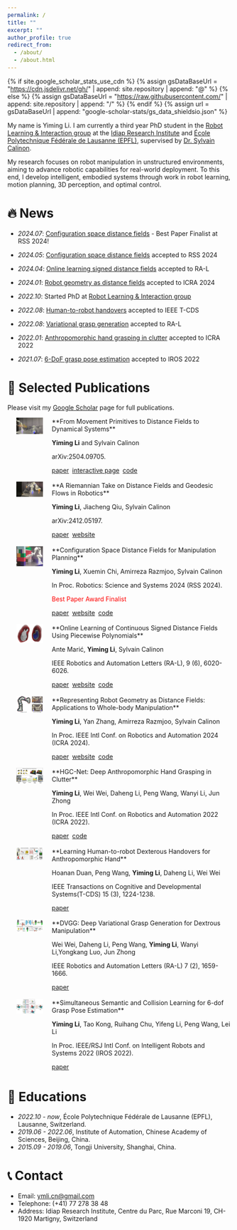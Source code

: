 ```yaml
---
permalink: /
title: ""
excerpt: ""
author_profile: true
redirect_from: 
  - /about/
  - /about.html
---
```


<style>
.paper-box {
  display: flex;
  flex-direction: row;
  margin-bottom: 1em;
  align-items: flex-start;
}
.paper-box-image {
  min-width: 100px;
  margin-right: 0px;
  text-align: left;
  flex: 0 0 auto;
  width: 10%;
}
.paper-box-text {
  padding-left: 0;
  margin: 0;
  width: 90%;
  flex: 1;
}
.paper-box-text p {
  margin-bottom: 0.25em;
}
.paper-box-image img {
  display: block;
  margin: 0 auto;
}
.btn {
  margin-bottom: 0.25em;
  margin-right: 0.25em;
}
</style>

{% if site.google_scholar_stats_use_cdn %}
{% assign gsDataBaseUrl = "https://cdn.jsdelivr.net/gh/" | append: site.repository | append: "@" %}
{% else %}
{% assign gsDataBaseUrl = "https://raw.githubusercontent.com/" | append: site.repository | append: "/" %}
{% endif %}
{% assign url = gsDataBaseUrl | append: "google-scholar-stats/gs_data_shieldsio.json" %}

<span class='anchor' id='about-me'></span>
My name is Yiming Li. I am currently a third year PhD student in the [Robot Learning & Interaction group](https://idiap.ch/rli/) at the [Idiap Research Institute](https://www.idiap.ch/en) and [École Polytechnique Fédérale de Lausanne (EPFL)](https://www.epfl.ch/en/), supervised by [Dr. Sylvain Calinon](https://calinon.ch/). 
<!-- Prior to this, I obtained my Master's degree from the Institute of Automation, Chinese Academy of Sciences, and my Bachelor's degree from Tongji University. -->

My research focuses on robot manipulation in unstructured environments, aiming to advance robotic capabilities for real-world deployment. To this end, I develop intelligent, embodied systems through work in robot learning, motion planning, 3D perception, and optimal control.

<!-- I am broadly interested in planning, manipulation, and learning for robotic systems that interact with their surroundings and humans. Currently, my focus is on geometric representations for learning and optimization. During my master's, I worked on learning-based approaches for robotic grasping in cluttered environments. -->
<!-- 
*Why differentiable representations*? Gradients play a crucial role in AI's training and optimization processes. Gradient-based optimization techniques are widely used in learning, planning, and control. However, these components are usually computed separately (for instance, learning and planning typically focus on the task space, while control commands are in the joint space). On the other hand, end-to-end approaches directly output control commands but function as a black box. Differentiable robot representation bridges these approaches, allowing for gradient-based optimization from high-level scene understanding to low-level control in a unified framework. Differential geometries and equations are also appealing in solving robot manipulation problems. They are well-studied in mathematics but usually hard to scale to high-dimensional robot systems. Neural PDE/ODE solvers seem promising. -->

<!-- During my master's, I worked on learning-based approaches for robotic grasping in cluttered environments.

I welcome the opportunity to listen to others and exchange ideas. Please feel free to drop me an email if you want to discuss anything with me! -->


# 🔥 News
- *2024.07*: [Configuration space distance fields](https://arxiv.org/pdf/2406.01137) - Best Paper Finalist at RSS 2024!

- *2024.05*: [Configuration space distance fields](https://arxiv.org/pdf/2406.01137) accepted to RSS 2024

- *2024.04*: [Online learning signed distance fields](https://arxiv.org/pdf/2401.07698) accepted to RA-L

- *2024.01*: [Robot geometry as distance fields](https://arxiv.org/pdf/2307.00533) accepted to ICRA 2024

- *2022.10*: Started PhD at [Robot Learning & Interaction group](https://idiap.ch/rli/)

- *2022.08*: [Human-to-robot handovers](https://ieeexplore.ieee.org/stamp/stamp.jsp?tp=&arnumber=9870872) accepted to IEEE T-CDS

- *2022.08*: [Variational grasp generation](https://arxiv.org/pdf/2211.11154) accepted to RA-L

- *2022.01*: [Anthropomorphic hand grasping in clutter](https://ieeexplore.ieee.org/stamp/stamp.jsp?tp=&arnumber=9811756) accepted to ICRA 2022

- *2021.07*: [6-DoF grasp pose estimation](https://arxiv.org/pdf/2108.02425) accepted to IROS 2022

# 📝 Selected Publications 

Please visit my [Google Scholar](https://scholar.google.com/citations?user=j9DxNmMAAAAJ&hl=en) page for full publications.

<div class='paper-box'>
<div class='paper-box-image'>
  <img src='images/hrc.png' alt="sym" width="60%">
</div>
<div class='paper-box-text' markdown="1">
**From Movement Primitives to Distance Fields to Dynamical Systems**

**Yiming Li** and Sylvain Calinon

arXiv:2504.09705.

<a href="https://arxiv.org/pdf/2504.09705" class="btn btn--danger btn--small">paper</a>
<a href="https://mp-df-ds.github.io/" class="btn btn--info btn--small">interactive page</a>
<a href="https://github.com/mp-df-ds/mp-df-ds" class="btn btn--success btn--small">code</a>
</div>
</div>

<!--  -->


<div class='paper-box'>
<div class='paper-box-image'>
  <img src='images/GeoMP.png' alt="sym" width="60%">
</div>
<div class='paper-box-text' markdown="1">
**A Riemannian Take on Distance Fields and Geodesic Flows in Robotics**

**Yiming Li**, Jiacheng Qiu, Sylvain Calinon

arXiv:2412.05197.

<a href="https://arxiv.org/pdf/2412.05197" class="btn btn--danger btn--small">paper</a>
<a href="https://sites.google.com/view/geodf" class="btn btn--info btn--small">website</a>
</div>
</div>

<!--  -->

<div class='paper-box'>
<div class='paper-box-image'>
  <img src='images/CDF.png' alt="sym" width="60%">
</div>
<div class='paper-box-text' markdown="1">
**Configuration Space Distance Fields for Manipulation Planning**

**Yiming Li**, Xuemin Chi, Amirreza Razmjoo, Sylvain Calinon

In Proc. Robotics: Science and Systems 2024 (RSS 2024).

<span style="color:red;">Best Paper Award Finalist</span>

<a href="https://arxiv.org/pdf/2406.01137" class="btn btn--danger btn--small">paper</a>
<a href="https://sites.google.com/view/cdfmp" class="btn btn--info btn--small">website</a>
<a href="https://github.com/idiap/cdf" class="btn btn--success btn--small">code</a>
</div>
</div>

<!--  -->

<div class='paper-box'>
<div class='paper-box-image'>
  <img src='images/ppSDF.png' alt="sym" width="60%">
</div>
<div class='paper-box-text' markdown="1">
**Online Learning of Continuous Signed Distance Fields Using Piecewise Polynomials**

Ante Marić, **Yiming Li**, Sylvain Calinon

IEEE Robotics and Automation Letters (RA-L), 9 (6), 6020-6026.

<a href="https://arxiv.org/pdf/2401.07698" class="btn btn--danger btn--small">paper</a>
<a href="https://sites.google.com/view/pp-sdf" class="btn btn--info btn--small">website</a>
<a href="https://github.com/idiap/ppsdf" class="btn btn--success btn--small">code</a>
</div>
</div>

<!--  -->

<div class='paper-box'>
<div class='paper-box-image'>
  <img src='images/RDF.png' alt="sym" width="60%">
</div>
<div class='paper-box-text' markdown="1">
**Representing Robot Geometry as Distance Fields: Applications to Whole-body Manipulation**

**Yiming Li**, Yan Zhang, Amirreza Razmjoo, Sylvain Calinon

In Proc. IEEE Intl Conf. on Robotics and Automation 2024 (ICRA 2024).

<a href="https://arxiv.org/pdf/2307.00533" class="btn btn--danger btn--small">paper</a>
<a href="https://sites.google.com/view/lrdf" class="btn btn--info btn--small">website</a>
<a href="https://github.com/idiap/RDF" class="btn btn--success btn--small">code</a>
</div>
</div>

<!--  -->
<div class='paper-box'>
  <div class='paper-box-image'>
    <img src='images/hgcnet.png' alt="sym" width="60%">
  </div>
<div class='paper-box-text' markdown="1">
**HGC-Net: Deep Anthropomorphic Hand Grasping in Clutter**

**Yiming Li**, Wei Wei, Daheng Li, Peng Wang, Wanyi Li, Jun Zhong

In Proc. IEEE Intl Conf. on Robotics and Automation 2022 (ICRA 2022).

<a href="https://ieeexplore.ieee.org/stamp/stamp.jsp?tp=&arnumber=9811756" class="btn btn--danger btn--small">paper</a>
<a href="https://github.com/yimingli1998/hgc_net" class="btn btn--success btn--small">code</a>
</div>
</div>

<!--  -->
<div class='paper-box'>
  <div class='paper-box-image'>
    <img src='images/handover.png' alt="sym" width="60%">
  </div>
<div class='paper-box-text' markdown="1">
**Learning Human-to-robot Dexterous Handovers for Anthropomorphic Hand**

Hoanan Duan, Peng Wang, **Yiming Li**, Daheng Li, Wei Wei

IEEE Transactions on Cognitive and Developmental Systems(T-CDS) 15 (3), 1224-1238.

<a href="https://ieeexplore.ieee.org/stamp/stamp.jsp?tp=&arnumber=9870872" class="btn btn--danger btn--small">paper</a>
</div>
</div>

<!--  -->
<div class='paper-box'>
  <div class='paper-box-image'>
    <img src='images/dvgg.png' alt="sym" width="60%">
  </div>
<div class='paper-box-text' markdown="1">
**DVGG: Deep Variational Grasp Generation for Dextrous Manipulation**

Wei Wei, Daheng Li, Peng Wang, **Yiming Li**, Wanyi Li,Yongkang Luo, Jun Zhong

IEEE Robotics and Automation Letters (RA-L) 7 (2), 1659-1666.

<a href="https://arxiv.org/pdf/2211.11154" class="btn btn--danger btn--small">paper</a>
</div>
</div>

<!--  -->
<div class='paper-box'>
  <div class='paper-box-image'>
    <img src='images/sscl.jpg' alt="sym" width="60%">
  </div>
<div class='paper-box-text' markdown="1">
**Simultaneous Semantic and Collision Learning for 6-dof Grasp Pose Estimation**

 **Yiming Li**, Tao Kong, Ruihang Chu, Yifeng Li, Peng Wang, Lei Li

In Proc. IEEE/RSJ Intl Conf. on Intelligent Robots and Systems 2022 (IROS 2022).

<a href="https://arxiv.org/pdf/2108.02425" class="btn btn--danger btn--small">paper</a>
</div>
</div>


<!-- # 🎖 Honors and Awards
- *2021.10* Lorem ipsum dolor sit amet, consectetur adipiscing elit. Vivamus ornare aliquet ipsum, ac tempus justo dapibus sit amet. 
- *2021.09* Lorem ipsum dolor sit amet, consectetur adipiscing elit. Vivamus ornare aliquet ipsum, ac tempus justo dapibus sit amet.  -->

# 📖 Educations
- *2022.10 - now*, École Polytechnique Fédérale de Lausanne (EPFL), Lausanne, Switzerland.
- *2019.06 - 2022.06*, Institute of Automation, Chinese Academy of Sciences, Beijing, China. 
- *2015.09 - 2019.06*, Tongji University, Shanghai, China. 

<!-- # 💬 Invited Talks
- *2021.06*, Lorem ipsum dolor sit amet, consectetur adipiscing elit. Vivamus ornare aliquet ipsum, ac tempus justo dapibus sit amet. 
- *2021.03*, Lorem ipsum dolor sit amet, consectetur adipiscing elit. Vivamus ornare aliquet ipsum, ac tempus justo dapibus sit amet.  \| [\[video\]](https://github.com/) -->

<!-- # 💻 Internships
- *2019.05 - 2020.02*, [Lorem](https://github.com/), China. -->

# 📞 Contact

- Email: ymli.cn@gmail.com
- Telephone: (+41) 77 278 38 48
- Address: Idiap Research Institute, Centre du Parc, Rue Marconi 19, CH-1920 Martigny, Switzerland
